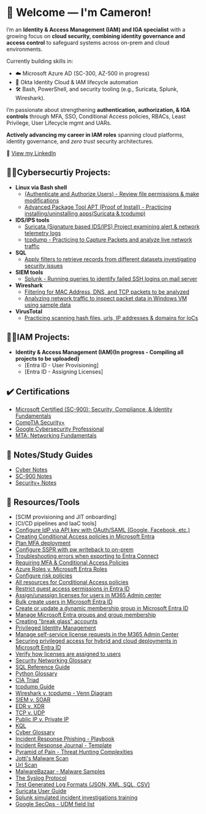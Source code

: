 <h1> 👋 Welcome — I'm Cameron! </h1>

I’m an **Identity & Access Management (IAM) and IGA specialist** with a growing focus on **cloud security, combining identity governance and access control** to safeguard systems across on-prem and cloud environments.

Currently building skills in:
- ☁️ Microsoft Azure AD (SC-300, AZ-500 in progress)
- 🔐 Okta Identity Cloud & IAM lifecycle automation
- 🛠️ Bash, PowerShell, and security tooling (e.g., Suricata, Splunk, Wireshark).

I’m passionate about strengthening **authentication, authorization, & IGA controls** through MFA, SSO, Conditional Access policies, RBACs, Least Privilege, User Lifecycle mgmt and UARs.  

**Actively advancing my career in IAM roles** spanning cloud platforms, identity governance, and *zero trust* security architectures.

🔗 [View my LinkedIn](https://linkedin.com/in/cam-malone) 


<h2>👨‍💻Cybersecurtiy Projects:</h2>

- <b>Linux via Bash shell</b>
  - [(Authenticate and Authorize Users) - Review file permissions & make modifications](https://github.com/cammalone/ProjectDB/blob/main/File%20Permissions.pdf)
  - [Advanced Package Tool APT (Proof of Install) -  Practicing installing/uninstalling apps(Suricata & tcpdump)](https://github.com/cammalone/ProjectDB/blob/main/Screenshots%20from%20Labs.pdf)
- <b>IDS/IPS tools</b>
  - [Suricata (Signature based IDS/IPS) Project examining alert & network telemetry logs](https://github.com/cammalone/ProjectDB/blob/main/Suricata%20Log%20Practice.pdf)
  - [tcpdump - Practicing to Capture Packets and analyze live network traffic](https://github.com/cammalone/ProjectDB/blob/main/tcpdump%20capturing%20packets.pdf)
- <b>SQL</b>
  - [Apply filters to retrieve records from different datasets investigating security issues](https://github.com/cammalone/ProjectDB/blob/main/Apply%20filters%20to%20SQL%20queries.pdf)
- <b>SIEM tools</b>
  - [Splunk - Running queries to identify failed SSH logins on mail server](https://github.com/cammalone/ProjectDB/blob/main/Querying%20in%20Splunk%20SIEM%20Tool.pdf)
- <b>Wireshark</b>
  - [Filtering for MAC Address, DNS, and TCP packets to be analyzed](https://github.com/cammalone/ProjectDB/blob/main/Filtering%20DNS%2C%20MAC%2C%20TCP%20pcap.pdf)
  - [Analyzing network traffic to inspect packet data in Windows VM using sample data](https://github.com/cammalone/ProjectDB/blob/main/Analyzing%20packets%20using%20Wireshark.pdf)
- <b>VirusTotal</b>
    - [Practicing scanning hash files, urls, IP addresses & domains for IoCs](https://github.com/cammalone/ProjectDB/blob/main/Scanning%20Hashes.pdf)
    
<h2>👨‍💻IAM Projects:</h2>

- <b>Identity & Access Management (IAM)(In progress - Compiling all projects to be uploaded)</b>
  - [Entra ID - User Provisioning]
  - [Entra ID - Assigning Licenses]


<h2> ✔️ Certifications</h2>

  - [Microsoft Certified (SC-900): Security, Compliance, & Identity Fundamentals](https://learn.microsoft.com/en-us/users/cameronmalone-9362/credentials/61007c2fafd2676a?ref=https%3A%2F%2Fwww.linkedin.com%2F)
  - [CompTIA Security+](https://www.credly.com/badges/2b696683-5b5e-4301-8ff8-65944343a7f1/linked_in_profile)
  - [Google Cybersecurity Professional](https://www.coursera.org/account/accomplishments/specialization/5DOGGDCNBON0)
  - [MTA: Networking Fundamentals](https://www.credly.com/badges/8c999ea6-77af-4bfa-a5f2-d01da5ccd609/linked_in_profile)


<h2>📝 Notes/Study Guides</h2>
  
  - [Cyber Notes](https://github.com/cammalone/NotesStudyGuides/blob/main/Cy%20Cert%20Notes.pdf)
  - [SC-900 Notes](https://github.com/cammalone/NotesStudyGuides/blob/main/SC%20900%20Notes.pdf)
  - [Security+ Notes](https://github.com/cammalone/NotesStudyGuides/blob/main/SECURITY%2B%20Notes.pdf)

<h2>🧰 Resources/Tools </h2>

  - [SCIM provisioning and JIT onboarding]
  - [CI/CD pipelines and IaaC tools]
  - [Configure IdP via API key with OAuth/SAML (Google, Facebook, etc.)](https://learn.microsoft.com/en-us/training/modules/implement-manage-external-identities/13-configure-identity-providers)
  - [Creating Conditional Access policies in Microsoft Entra](https://learn.microsoft.com/en-us/entra/identity/conditional-access/overview)
  - [Plan MFA deployment](https://learn.microsoft.com/en-us/entra/identity/authentication/howto-mfa-getstarted#enforcing-registration)
  - [Configure SSPR with pw writeback to on-prem](https://www.youtube.com/watch?v=rA8TvhNcCvQ)
  - [Troubleshooting errors when exporting to Entra Connect](https://learn.microsoft.com/en-us/training/modules/implement-manage-hybrid-identity/7-trouble-shoot-synchronization-errors)
  - [Requiring MFA & Conditional Access Policies](https://learn.microsoft.com/en-us/entra/identity/conditional-access/policy-all-users-mfa-strength)
  - [Azure Roles v. Microsoft Entra Roles](https://learn.microsoft.com/en-us/azure/role-based-access-control/rbac-and-directory-admin-roles)
  - [Configure risk policies](https://learn.microsoft.com/en-us/entra/id-protection/howto-identity-protection-configure-risk-policies)
  - [All resources for Conditional Access policies](https://learn.microsoft.com/en-us/training/modules/plan-implement-administer-conditional-access/13-summary-resources)
  - [Restrict guest access permissions in Entra ID](https://learn.microsoft.com/en-us/entra/identity/users/users-restrict-guest-permissions)
  - [Assign/unassign licenses for users in M365 Admin center](https://learn.microsoft.com/en-us/microsoft-365/admin/manage/assign-licenses-to-users?view=o365-worldwide)
  - [Bulk create users in Microsoft Entra ID](https://learn.microsoft.com/en-us/entra/identity/users/users-bulk-add)
  - [Create or update a dynamic membership group in Microsoft Entra ID](https://learn.microsoft.com/en-us/entra/identity/users/groups-create-rule)
  - [Manage Microsoft Entra groups and group membership](https://learn.microsoft.com/en-us/entra/fundamentals/how-to-manage-groups)
  - [Creating "break glass" accounts](https://learn.microsoft.com/en-us/entra/identity/role-based-access-control/security-emergency-access)
  - [Privileged Identity Management](https://learn.microsoft.com/en-us/entra/id-governance/privileged-identity-management/)
  - [Manage self-service license requests in the M365 Admin Center](https://learn.microsoft.com/en-us/microsoft-365/commerce/licenses/manage-license-requests?view=o365-worldwide)
  - [Securing privileged access for hybrid and cloud deployments in Microsoft Entra ID](https://learn.microsoft.com/en-us/entra/identity/role-based-access-control/security-planning)
  - [Verify how licenses are assigned to users](https://learn.microsoft.com/en-us/entra/identity/users/licensing-group-advanced)
  - [Security Networking Glossary](https://github.com/cammalone/CyberGlossary/blob/main/Security%20Networking%20Glossary.pdf)
  - [SQL Reference Guide](https://github.com/cammalone/SQLRefGuide/blob/main/SQL%20Reference%20Guide.pdf)
  - [Python Glossary](https://github.com/cammalone/ResourceRepo/blob/main/Python%20Glossary.pdf)
  - [CIA Triad](https://www.geeksforgeeks.org/computer-networks/the-cia-triad-in-cryptography/)
  - [tcpdump Guide](https://github.com/cammalone/ResourceRepo/blob/main/OS%20Hardening%20-%20tcpdump%20explanation.pdf)
  - [Wireshark v. tcpdump - Venn Diagram](https://github.com/cammalone/ResourceRepo/blob/main/Wireshark%20v.%20tcpdump.pdf)
  - [SIEM v. SOAR](https://www.logpoint.com/wp-content/uploads/2022/01/siemsoar-800x330.png)
  - [EDR v. XDR](https://github.com/cammalone/Resource/blob/main/XDR%20v%20EDR%20Comparison%20Chart.png)
  - [TCP v. UDP](https://medium.com/javarevisited/stop-confusing-tcp-and-udp-heres-the-ultimate-cheat-sheet-baa5e49d7188)
  - [Public IP v. Private IP](https://www.geeksforgeeks.org/computer-networks/difference-between-private-and-public-ip-addresses/)
  - [KQL](https://learn.microsoft.com/en-us/kusto/query/?view=microsoft-fabric)
  - [Cyber Glossary](https://github.com/cammalone/ResourceRepo/blob/main/Cyber%20Term%20Glossary.pdf)
  - [Incident Response Phishing - Playbook](https://github.com/cammalone/ResourceRepo/blob/main/Phishing-incident-response-playbook.pdf)
  - [Incident Response Journal - Template](https://github.com/cammalone/ResourceRepo/blob/main/Incident%20Handlers%20Journal%20-%20Template.pdf)
  - [Pyramid of Pain - Threat Hunting Complexities](https://github.com/cammalone/ResourceRepo/blob/main/Pyramid%20of%20pain.pdf)
  - [Jotti's Malware Scan](https://virusscan.jotti.org/)
  - [Url Scan](https://urlscan.io/)
  - [MalwareBazaar - Malware Samples](https://bazaar.abuse.ch/browse/)
  - [The Syslog Protocol](https://www.rfc-editor.org/rfc/rfc5424)
  - [Test Generated Log Formats (JSON, XML, SQL, CSV)](https://generatedata.com/)
  - [Suricata User Guide](https://docs.suricata.io/en/latest/index.html)
  - [Splunk simulated incident investigations training](https://bots.splunk.com/login?redirect=/)
  - [Google SecOps - UDM field list](https://cloud.google.com/chronicle/docs/reference/udm-field-list)


